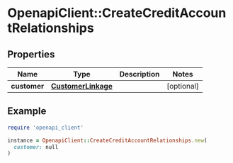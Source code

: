 # OpenapiClient::CreateCreditAccountRelationships

## Properties

| Name | Type | Description | Notes |
| ---- | ---- | ----------- | ----- |
| **customer** | [**CustomerLinkage**](CustomerLinkage.md) |  | [optional] |

## Example

```ruby
require 'openapi_client'

instance = OpenapiClient::CreateCreditAccountRelationships.new(
  customer: null
)
```

